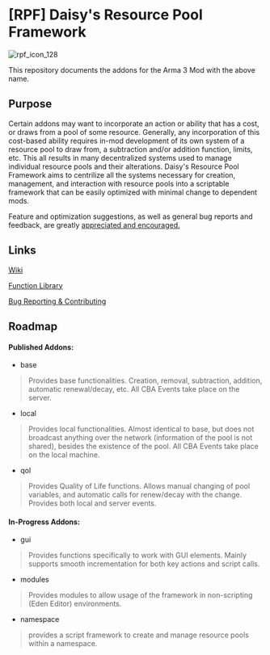 # [RPF] Daisy's Resource Pool Framework 

![rpf_icon_128](https://github.com/Anderanged/Daisys-ResourcePool-Framework/assets/92063434/fc885392-e5a0-422b-8238-9041e78252a8)

This repository documents the addons for the Arma 3 Mod with the above name. 

## Purpose

Certain addons may want to incorporate an action or ability that has a cost, or draws from a pool of some resource. Generally, any incorporation of this cost-based ability requires in-mod development of its own system of a resource pool to draw from, a subtraction and/or addition function, limits, etc. This all results in many decentralized systems used to manage individual resource pools and their alterations. Daisy's Resource Pool Framework aims to centrilize all the systems necessary for creation, management, and interaction with resource pools into a scriptable framework that can be easily optimized with minimal change to dependent mods.

Feature and optimization suggestions, as well as general bug reports and feedback, are greatly [appreciated and encouraged.](https://github.com/Anderanged/Daisys-ResourcePool-Framework/wiki/Bug-Reporting-and-Community-Contributions) 

## Links

[Wiki](https://github.com/Anderanged/Daisys-ResourcePool-Framework/wiki)

[Function Library](https://anderanged.github.io/Daisys-ResourcePool-Framework/)

[Bug Reporting & Contributing](https://github.com/Anderanged/Daisys-ResourcePool-Framework/wiki/Bug-Reporting-and-Community-Contributions)

## Roadmap

#### Published Addons:

- base
> Provides base functionalities. Creation, removal, subtraction, addition, automatic renewal/decay, etc. All CBA Events take place on the server.
- local
> Provides local functionalities. Almost identical to base, but does not broadcast anything over the network (information of the pool is not shared), besides the existence of the pool. All CBA Events take place on the local machine.
- qol
> Provides Quality of Life functions. Allows manual changing of pool variables, and automatic calls for renew/decay with the change. Provides both local and server events.

#### In-Progress Addons:

- gui
> Provides functions specifically to work with GUI elements. Mainly supports smooth incrementation for both key actions and script calls.
- modules
> Provides modules to allow usage of the framework in non-scripting (Eden Editor) environments.
- namespace
> provides a script framework to create and manage resource pools within a namespace.

